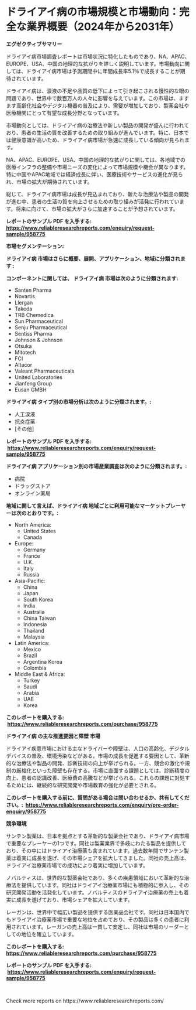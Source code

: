 <p><h1>ドライアイ病の市場規模と市場動向：完全な業界概要（2024年から2031年）</h1></p><p><strong>エグゼクティブサマリー</strong></p>
<p><p>ドライアイ病市場調査レポートは市場状況に特化したものであり、NA、APAC、EUROPE、USA、中国の地理的な拡がりを詳しく説明しています。市場動向に関しては、ドライアイ病市場は予測期間中に年間成長率5.1％で成長することが期待されています。</p><p>ドライアイ病は、涙液の不足や品質の低下によって引き起こされる慢性的な眼の問題であり、世界中で数百万人の人々に影響を与えています。この市場は、ますます高齢化社会やデジタル機器の普及により、需要が増加しており、製薬会社や医療機関にとって有望な成長分野となっています。</p><p>市場動向としては、ドライアイ病の治療法や新しい製品の開発が盛んに行われており、患者の生活の質を改善するための取り組みが進んでいます。特に、日本では健康意識が高いため、ドライアイ病市場が急速に成長している傾向が見られます。</p><p>NA、APAC、EUROPE、USA、中国の地理的な拡がりに関しては、各地域での医療インフラの整備や市場ニーズの変化によって市場規模や機会が異なります。特に中国やAPAC地域では経済成長に伴い、医療技術やサービスの進化が見られ、市場の拡大が期待されています。</p><p>総じて、ドライアイ病市場は成長が見込まれており、新たな治療法や製品の開発が進む中、患者の生活の質を向上させるための取り組みが活発に行われています。将来に向けて、市場の拡大がさらに加速することが予想されています。</p></p>
<p><strong>レポートのサンプル PDF を入手する: <a href="https://www.reliableresearchreports.com/enquiry/request-sample/958775">https://www.reliableresearchreports.com/enquiry/request-sample/958775</a></strong></p>
<p><strong>市場セグメンテーション:</strong></p>
<p><strong> ドライアイ病 市場はさらに概要、展開、アプリケーション、地域に分類されます :</strong></p>
<p><strong>コンポーネントに関しては、 ドライアイ病 市場は次のように分類されます: &nbsp;</strong></p>
<p><ul><li>Santen Pharma</li><li>Novartis</li><li>Llergan</li><li>Takeda</li><li>TRB Chemedica</li><li>Sun Pharmaceutical</li><li>Senju Pharmaceutical</li><li>Sentiss Pharma</li><li>Johnson & Johnson</li><li>Otsuka</li><li>Mitotech</li><li>FCI</li><li>Altacor</li><li>Valeant Pharmaceuticals</li><li>United Laboratories</li><li>Jianfeng Group</li><li>Eusan GMBH</li></ul></p>
<p><strong> ドライアイ病 タイプ別の市場分析は次のように分類されます。:</strong></p>
<p><ul><li>人工涙液</li><li>抗炎症薬</li><li>[その他]</li></ul></p>
<p><strong>レポートのサンプル PDF を入手する: &nbsp;<a href="https://www.reliableresearchreports.com/enquiry/request-sample/958775">https://www.reliableresearchreports.com/enquiry/request-sample/958775</a></strong></p>
<p><strong> ドライアイ病 アプリケーション別の市場産業調査は次のように分類されます。:</strong></p>
<p><ul><li>病院</li><li>ドラッグストア</li><li>オンライン薬局</li></ul></p>
<p><strong>地域に関して言えば、ドライアイ病 地域ごとに利用可能なマーケットプレーヤーは次のとおりです。:</strong></p>
<p><ul>
    <li>
        North America:
        <ul>
            <li>United States</li>
            <li>Canada</li>
        </ul>
    </li>
    <li>
        Europe:
        <ul>
            <li>Germany</li>
            <li>France</li>
            <li>U.K.</li>
            <li>Italy</li>
            <li>Russia</li>
        </ul>
    </li>
    <li>
        Asia-Pacific:
        <ul>
            <li>China</li>
            <li>Japan</li>
            <li>South Korea</li>
            <li>India</li>
            <li>Australia</li>
            <li>China Taiwan</li>
            <li>Indonesia</li>
            <li>Thailand</li>
            <li>Malaysia</li>
        </ul>
    </li>
    <li>
        Latin America:
        <ul>
            <li>Mexico</li>
            <li>Brazil</li>
            <li>Argentina Korea</li>
            <li>Colombia</li>
        </ul>
    </li>
    <li>
        Middle East & Africa:
        <ul>
            <li>Turkey</li>
            <li>Saudi</li>
            <li>Arabia</li>
            <li>UAE</li>
            <li>Korea</li>
        </ul>
    </li>
    </ul></p>
<p><strong>このレポートを購入する: &nbsp;<a href="https://www.reliableresearchreports.com/purchase/958775">https://www.reliableresearchreports.com/purchase/958775</a></strong></p>
<p><strong>ドライアイ病 の主な推進要因と障壁 市場</strong></p>
<p><p>ドライアイ疾患市場における主なドライバーや障壁は、人口の高齢化、デジタルデバイスの普及、環境汚染などがある。市場の成長を促進する要因として、革新的な治療法や製品の開発、診断技術の向上が挙げられる。一方、競合の激化や規制の厳格化といった障壁も存在する。市場に直面する課題としては、診断精度の向上、患者の認識改善、医療費の高騰などが挙げられる。これらの課題に対処するためには、継続的な研究開発や市場教育の強化が必要とされる。</p></p>
<p><strong>このレポートを購入する前に、質問がある場合は問い合わせるか、共有してください。:&nbsp; <a href="https://www.reliableresearchreports.com/enquiry/pre-order-enquiry/958775">https://www.reliableresearchreports.com/enquiry/pre-order-enquiry/958775</a></strong></p>
<p><strong>競争環境</strong></p>
<p><p>サンテン製薬は、日本を拠点とする革新的な製薬会社であり、ドライアイ病市場で重要なプレーヤーの1つです。同社は製薬業界で多岐にわたる製品を提供しており、その中にはドライアイ治療薬も含まれています。過去数年間でサンテン製薬は着実に成長を遂げ、その市場シェアを拡大してきました。同社の売上高は、ドライアイ治療薬市場での成功により着実に増加しています。</p><p>ノバルティスは、世界的な製薬会社であり、多くの疾患領域において革新的な治療法を提供しています。同社はドライアイ治療薬市場にも積極的に参入し、その研究開発活動を活発化しています。ノバルティスのドライアイ治療薬の売上も着実に成長を遂げており、市場シェアを拡大しています。</p><p>レーガンは、世界中で幅広い製品を提供する医薬品会社です。同社は日本国内でもドライアイ治療薬市場で重要な地位を占めており、その製品は多くの患者に利用されています。レーガンの売上高は一貫して安定し、同社は市場のリーダーとしての地位を確立しています。</p></p>
<p><strong>このレポートを購入する: &nbsp; <a href="https://www.reliableresearchreports.com/purchase/958775">https://www.reliableresearchreports.com/purchase/958775</a></strong></p>
<p><strong>レポートのサンプル PDF を入手する: &nbsp;<a href="https://www.reliableresearchreports.com/enquiry/request-sample/958775">https://www.reliableresearchreports.com/enquiry/request-sample/958775</a></strong><strong></strong></p>
<p>&nbsp;</p>
<p>Check more reports on https://www.reliableresearchreports.com/</p>